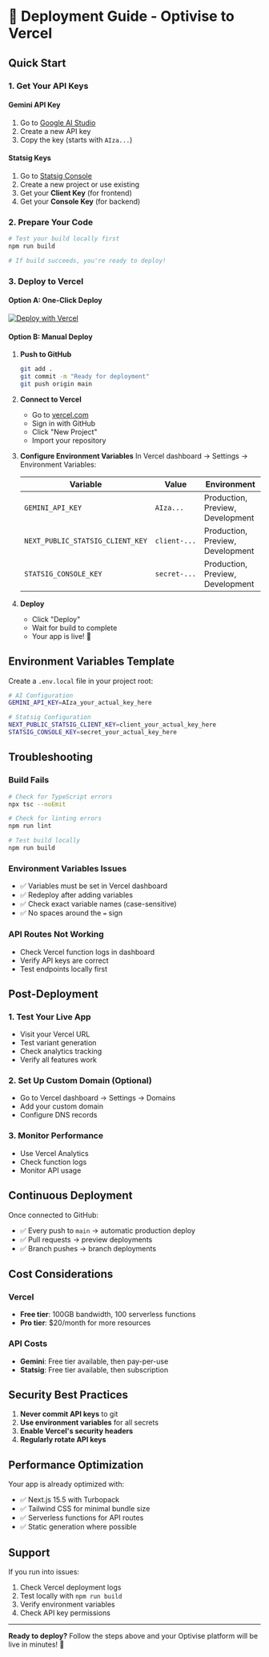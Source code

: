 # 🚀 Deployment Guide - Optivise to Vercel

## Quick Start

### 1. Get Your API Keys

#### Gemini API Key
1. Go to [Google AI Studio](https://makersuite.google.com/app/apikey)
2. Create a new API key
3. Copy the key (starts with `AIza...`)

#### Statsig Keys
1. Go to [Statsig Console](https://console.statsig.com)
2. Create a new project or use existing
3. Get your **Client Key** (for frontend)
4. Get your **Console Key** (for backend)

### 2. Prepare Your Code

```bash
# Test your build locally first
npm run build

# If build succeeds, you're ready to deploy!
```

### 3. Deploy to Vercel

#### Option A: One-Click Deploy
[![Deploy with Vercel](https://vercel.com/button)](https://vercel.com/new/clone?repository-url=https://github.com/your-username/optivise)

#### Option B: Manual Deploy

1. **Push to GitHub**
   ```bash
   git add .
   git commit -m "Ready for deployment"
   git push origin main
   ```

2. **Connect to Vercel**
   - Go to [vercel.com](https://vercel.com)
   - Sign in with GitHub
   - Click "New Project"
   - Import your repository

3. **Configure Environment Variables**
   In Vercel dashboard → Settings → Environment Variables:
   
   | Variable | Value | Environment |
   |----------|-------|-------------|
   | `GEMINI_API_KEY` | `AIza...` | Production, Preview, Development |
   | `NEXT_PUBLIC_STATSIG_CLIENT_KEY` | `client-...` | Production, Preview, Development |
   | `STATSIG_CONSOLE_KEY` | `secret-...` | Production, Preview, Development |

4. **Deploy**
   - Click "Deploy"
   - Wait for build to complete
   - Your app is live! 🎉

## Environment Variables Template

Create a `.env.local` file in your project root:

```bash
# AI Configuration
GEMINI_API_KEY=AIza_your_actual_key_here

# Statsig Configuration  
NEXT_PUBLIC_STATSIG_CLIENT_KEY=client_your_actual_key_here
STATSIG_CONSOLE_KEY=secret_your_actual_key_here
```

## Troubleshooting

### Build Fails
```bash
# Check for TypeScript errors
npx tsc --noEmit

# Check for linting errors
npm run lint

# Test build locally
npm run build
```

### Environment Variables Issues
- ✅ Variables must be set in Vercel dashboard
- ✅ Redeploy after adding variables
- ✅ Check exact variable names (case-sensitive)
- ✅ No spaces around the `=` sign

### API Routes Not Working
- Check Vercel function logs in dashboard
- Verify API keys are correct
- Test endpoints locally first

## Post-Deployment

### 1. Test Your Live App
- Visit your Vercel URL
- Test variant generation
- Check analytics tracking
- Verify all features work

### 2. Set Up Custom Domain (Optional)
- Go to Vercel dashboard → Settings → Domains
- Add your custom domain
- Configure DNS records

### 3. Monitor Performance
- Use Vercel Analytics
- Check function logs
- Monitor API usage

## Continuous Deployment

Once connected to GitHub:
- ✅ Every push to `main` → automatic production deploy
- ✅ Pull requests → preview deployments
- ✅ Branch pushes → branch deployments

## Cost Considerations

### Vercel
- **Free tier**: 100GB bandwidth, 100 serverless functions
- **Pro tier**: $20/month for more resources

### API Costs
- **Gemini**: Free tier available, then pay-per-use
- **Statsig**: Free tier available, then subscription

## Security Best Practices

1. **Never commit API keys** to git
2. **Use environment variables** for all secrets
3. **Enable Vercel's security headers**
4. **Regularly rotate API keys**

## Performance Optimization

Your app is already optimized with:
- ✅ Next.js 15.5 with Turbopack
- ✅ Tailwind CSS for minimal bundle size
- ✅ Serverless functions for API routes
- ✅ Static generation where possible

## Support

If you run into issues:
1. Check Vercel deployment logs
2. Test locally with `npm run build`
3. Verify environment variables
4. Check API key permissions

---

**Ready to deploy?** Follow the steps above and your Optivise platform will be live in minutes! 🚀
